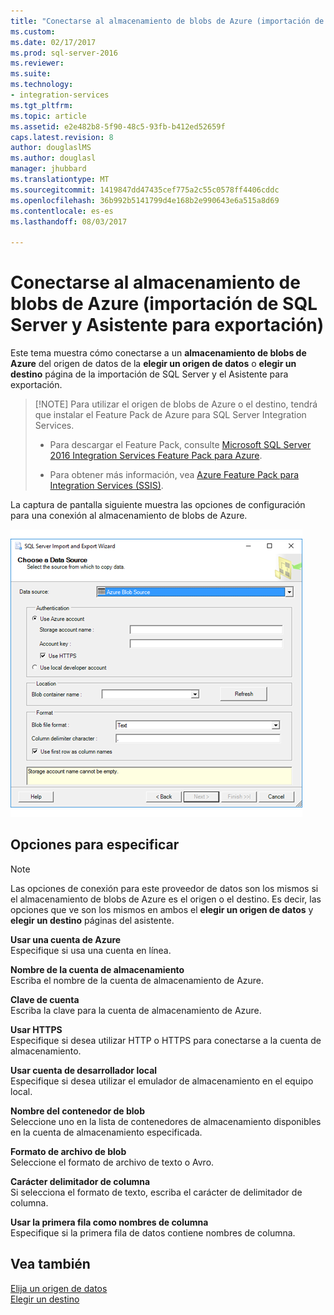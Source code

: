 ```yaml
---
title: "Conectarse al almacenamiento de blobs de Azure (importación de SQL Server y Asistente para exportación) | Documentos de Microsoft"
ms.custom: 
ms.date: 02/17/2017
ms.prod: sql-server-2016
ms.reviewer: 
ms.suite: 
ms.technology:
- integration-services
ms.tgt_pltfrm: 
ms.topic: article
ms.assetid: e2e482b8-5f90-48c5-93fb-b412ed52659f
caps.latest.revision: 8
author: douglaslMS
ms.author: douglasl
manager: jhubbard
ms.translationtype: MT
ms.sourcegitcommit: 1419847dd47435cef775a2c55c0578ff4406cddc
ms.openlocfilehash: 36b992b5141799d4e168b2e990643e6a515a8d69
ms.contentlocale: es-es
ms.lasthandoff: 08/03/2017

---
```

# <a name="connect-to-azure-blob-storage-sql-server-import-and-export-wizard"></a>Conectarse al almacenamiento de blobs de Azure (importación de SQL Server y Asistente para exportación)
Este tema muestra cómo conectarse a un **almacenamiento de blobs de Azure** del origen de datos de la **elegir un origen de datos** o **elegir un destino** página de la importación de SQL Server y el Asistente para exportación.

>   [!NOTE]
> Para utilizar el origen de blobs de Azure o el destino, tendrá que instalar el Feature Pack de Azure para SQL Server Integration Services.
> - Para descargar el Feature Pack, consulte [Microsoft SQL Server 2016 Integration Services Feature Pack para Azure](https://www.microsoft.com/download/details.aspx?id=49492).
>
> - Para obtener más información, vea [Azure Feature Pack para Integration Services &#40;SSIS&#41;](../../integration-services/azure-feature-pack-for-integration-services-ssis.md).

La captura de pantalla siguiente muestra las opciones de configuración para una conexión al almacenamiento de blobs de Azure.

![conexión de Almacenamiento de blobs de Azure](../../integration-services/import-export-data/media/azure-blob-storage-connection.png)

## <a name="options-to-specify"></a>Opciones para especificar

> [!NOTE]
> Las opciones de conexión para este proveedor de datos son los mismos si el almacenamiento de blobs de Azure es el origen o el destino. Es decir, las opciones que ve son los mismos en ambos el **elegir un origen de datos** y **elegir un destino** páginas del asistente.

 **Usar una cuenta de Azure**  
 Especifique si usa una cuenta en línea.
  
 **Nombre de la cuenta de almacenamiento**  
 Escriba el nombre de la cuenta de almacenamiento de Azure.  
  
**Clave de cuenta**  
Escriba la clave para la cuenta de almacenamiento de Azure.  
  
 **Usar HTTPS**  
 Especifique si desea utilizar HTTP o HTTPS para conectarse a la cuenta de almacenamiento.  
  
 **Usar cuenta de desarrollador local**  
 Especifique si desea utilizar el emulador de almacenamiento en el equipo local.  
  
 **Nombre del contenedor de blob**  
 Seleccione uno en la lista de contenedores de almacenamiento disponibles en la cuenta de almacenamiento especificada.  
  
 **Formato de archivo de blob**  
 Seleccione el formato de archivo de texto o Avro.  
  
 **Carácter delimitador de columna**  
 Si selecciona el formato de texto, escriba el carácter de delimitador de columna.  
  
 **Usar la primera fila como nombres de columna**  
 Especifique si la primera fila de datos contiene nombres de columna.  

## <a name="see-also"></a>Vea también
[Elija un origen de datos](../../integration-services/import-export-data/choose-a-data-source-sql-server-import-and-export-wizard.md)  
[Elegir un destino](../../integration-services/import-export-data/choose-a-destination-sql-server-import-and-export-wizard.md)


